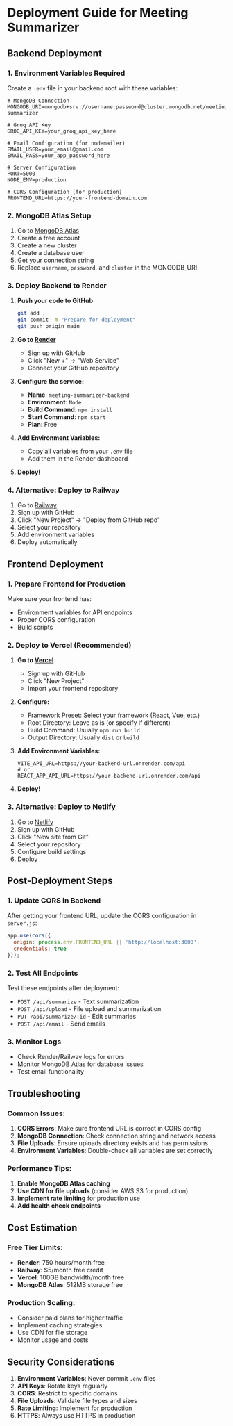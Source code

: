 # Deployment Guide for Meeting Summarizer

## Backend Deployment

### 1. Environment Variables Required

Create a `.env` file in your backend root with these variables:

```env
# MongoDB Connection
MONGODB_URI=mongodb+srv://username:password@cluster.mongodb.net/meeting-summarizer

# Groq API Key
GROQ_API_KEY=your_groq_api_key_here

# Email Configuration (for nodemailer)
EMAIL_USER=your_email@gmail.com
EMAIL_PASS=your_app_password_here

# Server Configuration
PORT=5000
NODE_ENV=production

# CORS Configuration (for production)
FRONTEND_URL=https://your-frontend-domain.com
```

### 2. MongoDB Atlas Setup

1. Go to [MongoDB Atlas](https://www.mongodb.com/atlas)
2. Create a free account
3. Create a new cluster
4. Create a database user
5. Get your connection string
6. Replace `username`, `password`, and `cluster` in the MONGODB_URI

### 3. Deploy Backend to Render

1. **Push your code to GitHub**
   ```bash
   git add .
   git commit -m "Prepare for deployment"
   git push origin main
   ```

2. **Go to [Render](https://render.com)**
   - Sign up with GitHub
   - Click "New +" → "Web Service"
   - Connect your GitHub repository

3. **Configure the service:**
   - **Name**: `meeting-summarizer-backend`
   - **Environment**: `Node`
   - **Build Command**: `npm install`
   - **Start Command**: `npm start`
   - **Plan**: Free

4. **Add Environment Variables:**
   - Copy all variables from your `.env` file
   - Add them in the Render dashboard

5. **Deploy!**

### 4. Alternative: Deploy to Railway

1. Go to [Railway](https://railway.app)
2. Sign up with GitHub
3. Click "New Project" → "Deploy from GitHub repo"
4. Select your repository
5. Add environment variables
6. Deploy automatically

## Frontend Deployment

### 1. Prepare Frontend for Production

Make sure your frontend has:
- Environment variables for API endpoints
- Proper CORS configuration
- Build scripts

### 2. Deploy to Vercel (Recommended)

1. **Go to [Vercel](https://vercel.com)**
   - Sign up with GitHub
   - Click "New Project"
   - Import your frontend repository

2. **Configure:**
   - Framework Preset: Select your framework (React, Vue, etc.)
   - Root Directory: Leave as is (or specify if different)
   - Build Command: Usually `npm run build`
   - Output Directory: Usually `dist` or `build`

3. **Add Environment Variables:**
   ```
   VITE_API_URL=https://your-backend-url.onrender.com/api
   # or
   REACT_APP_API_URL=https://your-backend-url.onrender.com/api
   ```

4. **Deploy!**

### 3. Alternative: Deploy to Netlify

1. Go to [Netlify](https://netlify.com)
2. Sign up with GitHub
3. Click "New site from Git"
4. Select your repository
5. Configure build settings
6. Deploy

## Post-Deployment Steps

### 1. Update CORS in Backend

After getting your frontend URL, update the CORS configuration in `server.js`:

```javascript
app.use(cors({
  origin: process.env.FRONTEND_URL || 'http://localhost:3000',
  credentials: true
}));
```

### 2. Test All Endpoints

Test these endpoints after deployment:
- `POST /api/summarize` - Text summarization
- `POST /api/upload` - File upload and summarization
- `PUT /api/summarize/:id` - Edit summaries
- `POST /api/email` - Send emails

### 3. Monitor Logs

- Check Render/Railway logs for errors
- Monitor MongoDB Atlas for database issues
- Test email functionality

## Troubleshooting

### Common Issues:

1. **CORS Errors**: Make sure frontend URL is correct in CORS config
2. **MongoDB Connection**: Check connection string and network access
3. **File Uploads**: Ensure uploads directory exists and has permissions
4. **Environment Variables**: Double-check all variables are set correctly

### Performance Tips:

1. **Enable MongoDB Atlas caching**
2. **Use CDN for file uploads** (consider AWS S3 for production)
3. **Implement rate limiting** for production use
4. **Add health check endpoints**

## Cost Estimation

### Free Tier Limits:
- **Render**: 750 hours/month free
- **Railway**: $5/month free credit
- **Vercel**: 100GB bandwidth/month free
- **MongoDB Atlas**: 512MB storage free

### Production Scaling:
- Consider paid plans for higher traffic
- Implement caching strategies
- Use CDN for file storage
- Monitor usage and costs

## Security Considerations

1. **Environment Variables**: Never commit `.env` files
2. **API Keys**: Rotate keys regularly
3. **CORS**: Restrict to specific domains
4. **File Uploads**: Validate file types and sizes
5. **Rate Limiting**: Implement for production
6. **HTTPS**: Always use HTTPS in production 